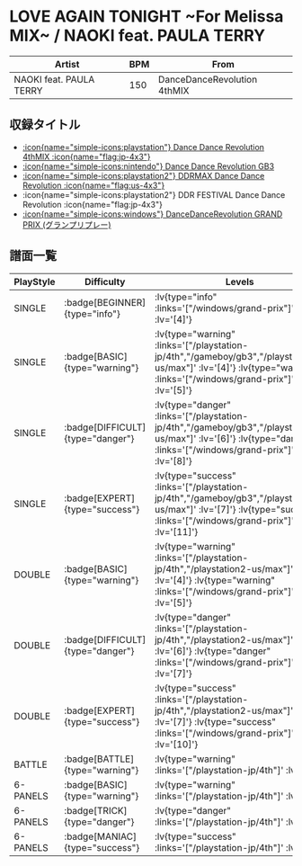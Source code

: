 # LOVE AGAIN TONIGHT \~For Melissa MIX\~ / NAOKI feat. PAULA TERRY

|Artist|BPM|From|
|------|---|----|
|NAOKI feat. PAULA TERRY|150|DanceDanceRevolution 4thMIX|

## 収録タイトル

- [ :icon{name="simple-icons:playstation"} Dance Dance Revolution 4thMIX :icon{name="flag:jp-4x3"} ](/playstation-jp/4th)
- [ :icon{name="simple-icons:nintendo"} Dance Dance Revolution GB3](/gameboy/gb3)
- [ :icon{name="simple-icons:playstation2"} DDRMAX Dance Dance Revolution :icon{name="flag:us-4x3"} ](/playstation2-us/max)
- :icon{name="simple-icons:playstation2"} DDR FESTIVAL Dance Dance Revolution :icon{name="flag:jp-4x3"}
- [ :icon{name="simple-icons:windows"} DanceDanceRevolution GRAND PRIX (グランプリプレー)](/windows/grand-prix)

## 譜面一覧

|PlayStyle|Difficulty|Levels|Notes|Movie|
|---------|----------|------|-----|-----|
|SINGLE| :badge[BEGINNER]{type="info"} | :lv{type="info" :links='["/windows/grand-prix"]' :lv='[4]'} |122/0||
|SINGLE| :badge[BASIC]{type="warning"} | :lv{type="warning" :links='["/playstation-jp/4th","/gameboy/gb3","/playstation2-us/max"]' :lv='[4]'}  :lv{type="warning" :links='["/windows/grand-prix"]' :lv='[5]'} |191/0||
|SINGLE| :badge[DIFFICULT]{type="danger"} | :lv{type="danger" :links='["/playstation-jp/4th","/gameboy/gb3","/playstation2-us/max"]' :lv='[6]'}  :lv{type="danger" :links='["/windows/grand-prix"]' :lv='[8]'} |234/0||
|SINGLE| :badge[EXPERT]{type="success"} | :lv{type="success" :links='["/playstation-jp/4th","/gameboy/gb3","/playstation2-us/max"]' :lv='[7]'}  :lv{type="success" :links='["/windows/grand-prix"]' :lv='[11]'} |306/0||
|DOUBLE| :badge[BASIC]{type="warning"} | :lv{type="warning" :links='["/playstation-jp/4th","/playstation2-us/max"]' :lv='[4]'}  :lv{type="warning" :links='["/windows/grand-prix"]' :lv='[5]'} |180/0||
|DOUBLE| :badge[DIFFICULT]{type="danger"} | :lv{type="danger" :links='["/playstation-jp/4th","/playstation2-us/max"]' :lv='[6]'}  :lv{type="danger" :links='["/windows/grand-prix"]' :lv='[7]'} |235/0||
|DOUBLE| :badge[EXPERT]{type="success"} | :lv{type="success" :links='["/playstation-jp/4th","/playstation2-us/max"]' :lv='[7]'}  :lv{type="success" :links='["/windows/grand-prix"]' :lv='[10]'} |281/0||
|BATTLE| :badge[BATTLE]{type="warning"} | :lv{type="warning" :links='["/playstation-jp/4th"]' :lv='[6]'} |||
|6-PANELS| :badge[BASIC]{type="warning"} | :lv{type="warning" :links='["/playstation-jp/4th"]' :lv='[4]'} |181/0||
|6-PANELS| :badge[TRICK]{type="danger"} | :lv{type="danger" :links='["/playstation-jp/4th"]' :lv='[6]'} |228/0||
|6-PANELS| :badge[MANIAC]{type="success"} | :lv{type="success" :links='["/playstation-jp/4th"]' :lv='[7]'} |283/0||
